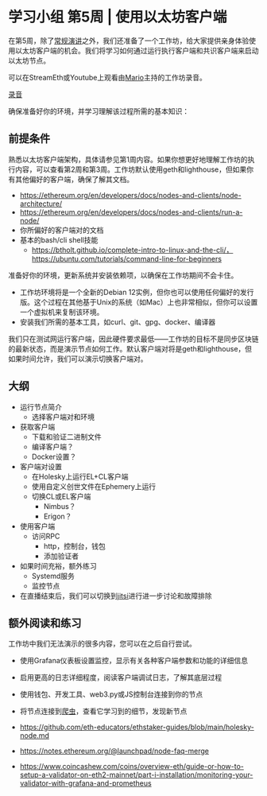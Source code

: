 # 学习小组 第5周 | 使用以太坊客户端

在第5周，除了[常规演讲](https://epf.wiki/#/eps/week5)之外，我们还准备了一个工作坊，给大家提供亲身体验使用以太坊客户端的机会。我们将学习如何通过运行执行客户端和共识客户端来启动以太坊节点。

可以在StreamEth或Youtube上观看由[Mario](https://twitter.com/TMIYChao)主持的工作坊录音。

[录音](https://www.youtube.com/embed/KxXowOZ2DLs?si=yLpNoczrUmxj4kE4 ':include :type=iframe width=100% height=560 frameborder="0" allow="fullscreen" allowfullscreen encrypted-media gyroscope picture-in-picture web-share')

确保准备好你的环境，并学习理解该过程所需的基本知识：

## 前提条件

熟悉以太坊客户端架构，具体请参见第1周内容。如果你想更好地理解工作坊的执行内容，可以查看第2周和第3周。工作坊默认使用geth和lighthouse，但如果你有其他偏好的客户端，确保了解其文档。

- https://ethereum.org/en/developers/docs/nodes-and-clients/node-architecture/
- https://ethereum.org/en/developers/docs/nodes-and-clients/run-a-node/
- 你所偏好的客户端对的文档
- 基本的bash/cli shell技能
    - https://btholt.github.io/complete-intro-to-linux-and-the-cli/，https://ubuntu.com/tutorials/command-line-for-beginners

准备好你的环境，更新系统并安装依赖项，以确保在工作坊期间不会卡住。

- 工作坊环境将是一个全新的Debian 12实例，但你也可以使用任何偏好的发行版。这个过程在其他基于Unix的系统（如Mac）上也非常相似，但你可以设置一个虚拟机来复制该环境。
- 安装我们所需的基本工具，如curl、git、gpg、docker、编译器

我们只在测试网运行客户端，因此硬件要求最低——工作坊的目标不是同步区块链的最新状态，而是演示节点如何工作。默认客户端对将是geth和lighthouse，但如果时间允许，我们可以演示切换客户端对。

## 大纲

- 运行节点简介
    - 选择客户端对和环境
- 获取客户端
    - 下载和验证二进制文件
    - 编译客户端？
    - Docker设置？
- 客户端对设置
    - 在Holesky上运行EL+CL客户端
    - 使用自定义创世文件在Ephemery上运行
    - 切换CL或EL客户端
        - Nimbus？
        - Erigon？
- 使用客户端
    - 访问RPC
        - http，控制台，钱包
        - 添加验证者
- 如果时间充裕，额外练习
    - Systemd服务
    - 监控节点
- 在直播结束后，我们可以切换到[jitsi](meet.ethquokkaops.io/EPFsgWorkshop)进行进一步讨论和故障排除

## 额外阅读和练习

工作坊中我们无法演示的很多内容，您可以在之后自行尝试。

- 使用Grafana仪表板设置监控，显示有关各种客户端参数和功能的详细信息
- 启用更高的日志详细程度，阅读客户端调试日志，了解其底层过程
- 使用钱包、开发工具、web3.py或JS控制台连接到你的节点
- 将节点连接到[爬虫](https://www.ethernets.io/help/)，查看它学习到的细节，发现新节点

- https://github.com/eth-educators/ethstaker-guides/blob/main/holesky-node.md
- https://notes.ethereum.org/@launchpad/node-faq-merge
- https://www.coincashew.com/coins/overview-eth/guide-or-how-to-setup-a-validator-on-eth2-mainnet/part-i-installation/monitoring-your-validator-with-grafana-and-prometheus
